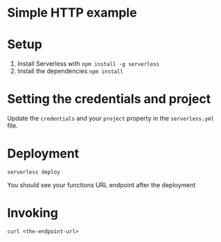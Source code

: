 <!--
title: 'GCF Simple HTTP Endpoint example in NodeJS'
description: 'This example demonstrates how to setup a simple HTTP GET endpoint.'
layout: Doc
framework: v1
platform: 'Google Cloud'
language: nodeJS
authorLink: 'https://github.com/pmuens'
authorName: 'Philipp Muens'
authorAvatar: 'https://avatars3.githubusercontent.com/u/1606004?v=4&s=140'
-->
# Simple HTTP example

# Setup

1. Install Serverless with `npm install -g serverless`
2. Install the dependencies `npm install`

# Setting the credentials and project

Update the `credentials` and your `project` property in the `serverless.yml` file.

# Deployment

```
serverless deploy
```

You should see your functions URL endpoint after the deployment

# Invoking

```
curl <the-endpoint-url>
```
